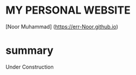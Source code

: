 
# MY PERSONAL WEBSITE
 [Noor Muhammad] (https://err-Noor.github.io)

 # summary

Under Construction

